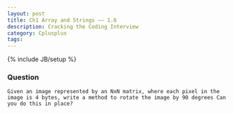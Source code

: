 ```yaml
---
layout: post
title: Ch1 Array and Strings —— 1.6
description: Cracking the Coding Interview
category: Cplusplus
tags:
---
```

{% include JB/setup %}

### Question

	Given an image represented by an NxN matrix, where each pixel in the image is 4 bytes, write a method to rotate the image by 90 degrees Can you do this in place?
